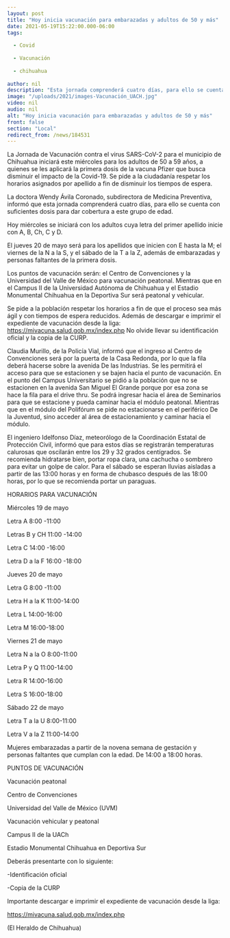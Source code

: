 ```yaml
---
layout: post
title: "Hoy inicia vacunación para embarazadas y adultos de 50 y más"
date: 2021-05-19T15:22:00.000-06:00
tags:
  
  - Covid
  
  - Vacunación
  
  - chihuahua
  
author: nil
description: "Esta jornada comprenderá cuatro días, para ello se cuenta con suficientes dosis para dar cobertura a este grupo de edad"
image: "/uploads/2021/images-Vacunación_UACH.jpg"
video: nil
audio: nil
alt: "Hoy inicia vacunación para embarazadas y adultos de 50 y más"
front: false
section: "Local"
redirect_from: /news/184531
---
```


La Jornada de Vacunación contra el virus SARS-CoV-2 para el municipio de Chihuahua iniciará este miércoles para los adultos de 50 a 59 años, a quienes se les aplicará la primera dosis de la vacuna Pfizer que busca disminuir el impacto de la Covid-19. Se pide a la ciudadanía respetar los horarios asignados por apellido a fin de disminuir los tiempos de espera.

La doctora Wendy Ávila Coronado, subdirectora de Medicina Preventiva, informó que esta jornada comprenderá cuatro días, para ello se cuenta con suficientes dosis para dar cobertura a este grupo de edad.

Hoy miércoles se iniciará con los adultos cuya letra del primer apellido inicie con A, B, Ch, C y D.

El jueves 20 de mayo será para los apellidos que inicien con E hasta la M; el viernes de la N a la S, y el sábado de la T a la Z, además de embarazadas y personas faltantes de la primera dosis.

Los puntos de vacunación serán: el Centro de Convenciones y la Universidad del Valle de México para vacunación peatonal. Mientras que en el Campus II de la Universidad Autónoma de Chihuahua y el Estadio Monumental Chihuahua en la Deportiva Sur será peatonal y vehicular.

Se pide a la población respetar los horarios a fin de que el proceso sea más ágil y con tiempos de espera reducidos. Además de descargar e imprimir el expediente de vacunación desde la liga: https://mivacuna.salud.gob.mx/index.php No olvide llevar su identificación oficial y la copia de la CURP.

Claudia Murillo, de la Policía Vial, informó que el ingreso al Centro de Convenciones será por la puerta de la Casa Redonda, por lo que la fila deberá hacerse sobre la avenida De las Industrias. Se les permitirá el acceso para que se estacionen y se bajen hacia el punto de vacunación. En el punto del Campus Universitario se pidió a la población que no se estacionen en la avenida San Miguel El Grande porque por esa zona se hace la fila para el drive thru. Se podrá ingresar hacia el área de Seminarios para que se estacione y pueda caminar hacia el módulo peatonal. Mientras que en el módulo del Polifórum se pide no estacionarse en el periférico De la Juventud, sino acceder al área de estacionamiento y caminar hacia el módulo.

El ingeniero Idelfonso Díaz, meteorólogo de la Coordinación Estatal de Protección Civil, informó que para estos días se registrarán temperaturas calurosas que oscilarán entre los 29 y 32 grados centígrados. Se recomienda hidratarse bien, portar ropa clara, una cachucha o sombrero para evitar un golpe de calor. Para el sábado se esperan lluvias aisladas a partir de las 13:00 horas y en forma de chubasco después de las 18:00 horas, por lo que se recomienda portar un paraguas.

HORARIOS PARA VACUNACIÓN

Miércoles 19 de mayo

Letra A 8:00 -11:00

Letras B y CH 11:00 -14:00

Letra C 14:00 -16:00

Letra D a la F 16:00 -18:00

Jueves 20 de mayo

Letra G 8:00 -11:00

Letra H a la K 11:00-14:00

Letra L 14:00-16:00

Letra M 16:00-18:00

Viernes 21 de mayo

Letra N a la O 8:00-11:00

Letra P y Q 11:00-14:00

Letra R 14:00-16:00

Letra S 16:00-18:00

Sábado 22 de mayo

Letra T a la U 8:00-11:00

Letra V a la Z 11:00-14:00

Mujeres embarazadas a partir de la novena semana de gestación y personas faltantes que cumplan con la edad. De 14:00 a 18:00 horas.

PUNTOS DE VACUNACIÓN

Vacunación peatonal

Centro de Convenciones

Universidad del Valle de México (UVM)

Vacunación vehicular y peatonal

Campus II de la UACh

Estadio Monumental Chihuahua en Deportiva Sur

Deberás presentarte con lo siguiente:

-Identificación oficial

-Copia de la CURP

Importante descargar e imprimir el expediente de vacunación desde la liga:

https://mivacuna.salud.gob.mx/index.php

(El Heraldo de Chihuahua)